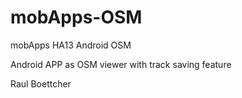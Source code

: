 mobApps-OSM
===========

mobApps HA13 Android OSM


Android APP as OSM viewer with track saving feature

Raul Boettcher